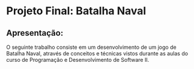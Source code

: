 # Projeto Final: Batalha Naval

## Apresentação:
O seguinte trabalho consiste em um desenvolvimento de um jogo de Batalha Naval, através de conceitos e técnicas vistos durante as aulas do curso de Programação e Desenvolvimento de Software II.
